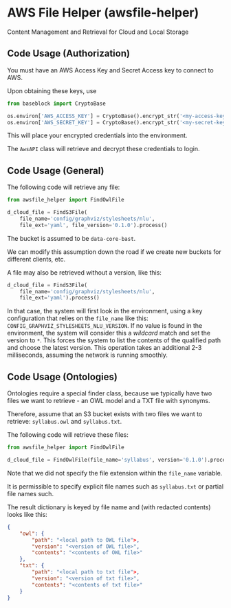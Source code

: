 # AWS File Helper (awsfile-helper)
Content Management and Retrieval for Cloud and Local Storage

## Code Usage (Authorization)
You must have an AWS Access Key and Secret Access key to connect to AWS.

Upon obtaining these keys, use
```python
from baseblock import CryptoBase

os.environ['AWS_ACCESS_KEY'] = CryptoBase().encrypt_str('<my-access-key>')
os.environ['AWS_SECRET_KEY'] = CryptoBase().encrypt_str('<my-secret-key>')
```

This will place your encrypted credentials into the environment.

The `AwsAPI` class will retrieve and decrypt these credentials to login.

## Code Usage (General)
The following code will retrieve any file:
```python
from awsfile_helper import FindOwlFile

d_cloud_file = FindS3File(
    file_name='config/graphviz/stylesheets/nlu',
    file_ext='yaml', file_version='0.1.0').process()
```
The bucket is assumed to be `data-core-bast`.

We can modify this assumption down the road if we create new buckets for different clients, etc.

A file may also be retrieved without a version, like this:
```python
d_cloud_file = FindS3File(
    file_name='config/graphviz/stylesheets/nlu',
    file_ext='yaml').process()
```

In that case, the system will first look in the environment, using a key configuration that relies on the `file_name` like this: `CONFIG_GRAPHVIZ_STYLESHEETS_NLU_VERSION`.  If no value is found in the environment, the system will consider this a _wildcard_ match and set the version to `*`.  This forces the system to list the contents of the qualified path and choose the latest version.  This operation takes an additional 2-3 milliseconds, assuming the network is running smoothly.


## Code Usage (Ontologies)
Ontologies require a special finder class, because we typically have two files we want to retrieve - an OWL model and a TXT file with synonyms.

Therefore, assume that an S3 bucket exists with two files we want to retrieve: `syllabus.owl` and `syllabus.txt`.

The following code will retrieve these files:
```python
from awsfile_helper import FindOwlFile

d_cloud_file = FindOwlFile(file_name='syllabus', version='0.1.0').process()
```

Note that we did not specify the file extension within the `file_name` variable.

It is permissible to specify explicit file names such as `syllabus.txt` or partial file names such.

The result dictionary is keyed by file name and (with redacted contents) looks like this:
```json
{
    "owl": {
        "path": "<local path to OWL file">,
        "version": "<version of OWL file>",
        "contents": "<contents of OWL file>"
    },
    "txt": {
        "path": "<local path to txt file">,
        "version": "<version of txt file>",
        "contents": "<contents of txt file>"
    }
}
```
